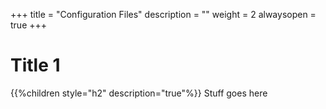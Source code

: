 +++
title = "Configuration Files"
description = ""
weight = 2
alwaysopen = true
+++

# Title 1 
{{%children style="h2" description="true"%}}
Stuff goes here
